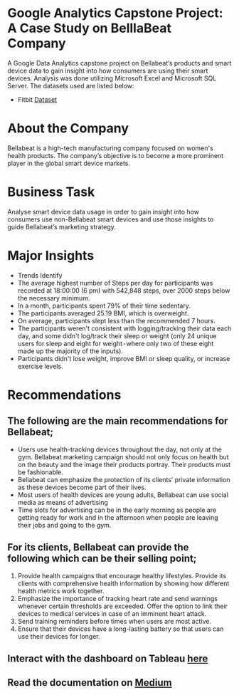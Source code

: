 # Google Analytics Capstone Project: A Case Study on BelllaBeat Company
A Google Data Analytics capstone project on Bellabeat’s products and smart device data to gain insight into how consumers are using their smart devices. Analysis was done utilizing Microsoft Excel and Microsoft SQL Server.
The datasets used are listed below:

- Fitbit [Dataset](https://www.kaggle.com/datasets/arashnic/fitbit)

  
# About the Company
Bellabeat is a high-tech manufacturing company focused on women's health products. The company’s objective is to become a more prominent player in the global smart device markets.

# Business Task
Analyse smart device data usage in order to gain insight into how consumers use non-Bellabeat smart devices and use those insights to guide Bellabeat’s marketing strategy.

# Major Insights
- Trends Identify
- The average highest number of Steps per day for participants was recorded at 18:00:00 (6 pm) with 542,848 steps, over 2000 steps below the necessary minimum.
- In a month, participants spent 79% of their time sedentary.
- The participants averaged 25.19 BMI, which is overweight.
- On average, participants slept less than the recommended 7 hours.
- The participants weren't consistent with logging/tracking their data each day, and some didn't log/track their sleep or weight (only 24 unique users for sleep and eight for weight - where only two of these eight made up the majority of the inputs).
- Participants didn't lose weight, improve BMI or sleep quality, or increase exercise levels.
  
# Recommendations
## The following are the main recommendations for Bellabeat;

- Users use health-tracking devices throughout the day, not only at the gym. Bellabeat marketing campaign should not only focus on health but on the beauty and the image their products portray. Their products must be fashionable.
- Bellabeat can emphasize the protection of its clients’ private information as these devices become part of their lives.
- Most users of health devices are young adults, Bellabeat can use social media as means of advertising
- Time slots for advertising can be in the early morning as people are getting ready for work and in the afternoon when people are leaving their jobs and going to the gym.
  
## For its clients, Bellabeat can provide the following which can be their selling point;

1. Provide health campaigns that encourage healthy lifestyles. Provide its clients with comprehensive health information by showing how different health metrics work together.
2. Emphasize the importance of tracking heart rate and send warnings whenever certain thresholds are exceeded. Offer the option to link their devices to medical services in case of an imminent heart attack.
3. Send training reminders before times when users are most active.
4. Ensure that their devices have a long-lasting battery so that users can use their devices for longer.

## Interact with the dashboard on Tableau [here](https://public.tableau.com/app/profile/afolasayo.ojediran/viz/CapstoneProjectBellaBeatDashboard/BellaBeat)

## Read the documentation on [Medium](https://oyasalofa.medium.com/analyzing-user-engagement-for-bellabeat-company-using-sql-server-and-excel-70e64e339ccc)

